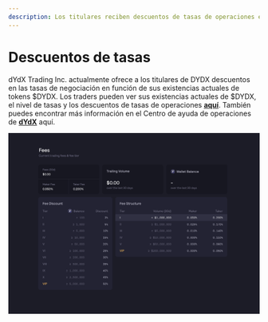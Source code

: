 ```yaml
---
description: Los titulares reciben descuentos de tasas de operaciones en función de sus tenencias actuales
---
```


# Descuentos de tasas

dYdX Trading Inc. actualmente ofrece a los titulares de DYDX descuentos en las tasas de negociación en función de sus existencias actuales de tokens $DYDX. Los traders pueden ver sus existencias actuales de $DYDX, el nivel de tasas y los descuentos de tasas de operaciones [**aquí**](https://trade.dydx.exchange/portfolio/fees). También puedes encontrar más información en el Centro de ayuda de operaciones de [**dYdX**](https://help.dydx.exchange/en/articles/4798040-perpetual-trade-fees) aquí.

![Puede pagar tarifas más bajas por tener tokens DYDX](../.gitbook/assets/1-fee-discounts-view.png)
